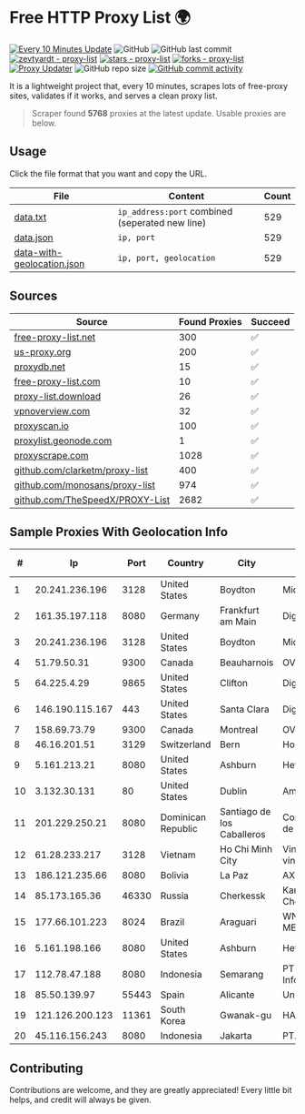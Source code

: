 
# Free HTTP Proxy List 🌍

[![Every 10 Minutes Update](https://github.com/mertguvencli/http-proxy-list/actions/workflows/main.yml/badge.svg?branch=main)](https://github.com/mertguvencli/http-proxy-list/actions/workflows/main.yml)
![GitHub](https://img.shields.io/github/license/mertguvencli/http-proxy-list)
![GitHub last commit](https://img.shields.io/github/last-commit/mertguvencli/http-proxy-list)
[![zevtyardt - proxy-list](https://img.shields.io/static/v1?label=zevtyardt&message=proxy-list&color=blue&logo=github)](https://github.com/zevtyardt/proxy-list "Go to GitHub repo")
[![stars - proxy-list](https://img.shields.io/github/stars/zevtyardt/proxy-list?style=social)](https://github.com/zevtyardt/proxy-list)
[![forks - proxy-list](https://img.shields.io/github/forks/zevtyardt/proxy-list?style=social)](https://github.com/zevtyardt/proxy-list)
[![Proxy Updater](https://github.com/zevtyardt/proxy-list/workflows/Proxy%20Updater/badge.svg)](https://github.com/zevtyardt/proxy-list/actions?query=workflow:"Proxy+Updater")
![GitHub repo size](https://img.shields.io/github/repo-size/zevtyardt/proxy-list)
[![GitHub commit activity](https://img.shields.io/github/commit-activity/m/zevtyardt/proxy-list?logo=commits)](https://github.com/zevtyardt/proxy-list/commits/main)

It is a lightweight project that, every 10 minutes, scrapes lots of free-proxy sites, validates if it works, and serves a clean proxy list.

> Scraper found **5768** proxies at the latest update. Usable proxies are below.

## Usage

Click the file format that you want and copy the URL.

|File|Content|Count|
|----|-------|-----|
|[data.txt](https://raw.githubusercontent.com/mertguvencli/http-proxy-list/main/proxy-list/data.txt)|`ip_address:port` combined (seperated new line)|529|
|[data.json](https://raw.githubusercontent.com/mertguvencli/http-proxy-list/main/proxy-list/data.json)|`ip, port`|529|
|[data-with-geolocation.json](https://raw.githubusercontent.com/mertguvencli/http-proxy-list/main/proxy-list/data-with-geolocation.json)|`ip, port, geolocation`|529|

## Sources

|Source|Found Proxies|Succeed|
|------|-------------|-------|
|[free-proxy-list.net](https://free-proxy-list.net)|300|✅|
|[us-proxy.org](https://www.us-proxy.org)|200|✅|
|[proxydb.net](http://proxydb.net)|15|✅|
|[free-proxy-list.com](https://free-proxy-list.com/?page=&port=&type%5B%5D=http&type%5B%5D=https&up_time=0&search=Search)|10|✅|
|[proxy-list.download](https://www.proxy-list.download/HTTP)|26|✅|
|[vpnoverview.com](https://vpnoverview.com/privacy/anonymous-browsing/free-proxy-servers)|32|✅|
|[proxyscan.io](https://www.proxyscan.io)|100|✅|
|[proxylist.geonode.com](https://proxylist.geonode.com/api/proxy-list?limit=300&page=1&sort_by=lastChecked&sort_type=desc&protocols=http,https)|1|✅|
|[proxyscrape.com](https://api.proxyscrape.com/v2/?request=displayproxies&protocol=http&timeout=10000&country=all&ssl=all&anonymity=all)|1028|✅|
|[github.com/clarketm/proxy-list](https://raw.githubusercontent.com/clarketm/proxy-list/master/proxy-list-raw.txt)|400|✅|
|[github.com/monosans/proxy-list](https://raw.githubusercontent.com/monosans/proxy-list/main/proxies/http.txt)|974|✅|
|[github.com/TheSpeedX/PROXY-List](https://raw.githubusercontent.com/TheSpeedX/PROXY-List/master/http.txt)|2682|✅|


## Sample Proxies With Geolocation Info

|#|Ip|Port|Country|City|Internet Service Provider|
|-|--|----|-------|----|-------------------------|
|1|20.241.236.196|3128|United States|Boydton|Microsoft Corporation|
|2|161.35.197.118|8080|Germany|Frankfurt am Main|DigitalOcean, LLC|
|3|20.241.236.196|3128|United States|Boydton|Microsoft Corporation|
|4|51.79.50.31|9300|Canada|Beauharnois|OVH SAS|
|5|64.225.4.29|9865|United States|Clifton|DigitalOcean, LLC|
|6|146.190.115.167|443|United States|Santa Clara|DigitalOcean, LLC|
|7|158.69.73.79|9300|Canada|Montreal|OVH SAS|
|8|46.16.201.51|3129|Switzerland|Bern|Hosteur SA|
|9|5.161.213.21|8080|United States|Ashburn|Hetzner Online GmbH|
|10|3.132.30.131|80|United States|Dublin|Amazon.com, Inc.|
|11|201.229.250.21|8080|Dominican Republic|Santiago de los Caballeros|Compañía Dominicana de Teléfonos S. A.|
|12|61.28.233.217|3128|Vietnam|Ho Chi Minh City|Vinadata broadcast via vinagame AS Number|
|13|186.121.235.66|8080|Bolivia|La Paz|AXS Bolivia S. A.|
|14|85.173.165.36|46330|Russia|Cherkessk|Karachaevo-Cherkesskelektrosvyaz|
|15|177.66.101.223|8024|Brazil|Araguari|WN TELECOM LTDA - ME|
|16|5.161.198.166|8080|United States|Ashburn|Hetzner Online GmbH|
|17|112.78.47.188|8080|Indonesia|Semarang|PT DES Teknologi Informasi|
|18|85.50.139.97|55443|Spain|Alicante|Uni2 1|
|19|121.126.200.123|11361|South Korea|Gwanak-gu|HAIonNet|
|20|45.116.156.243|8080|Indonesia|Jakarta|PT. Infokom Elektrindo|



## Contributing

Contributions are welcome, and they are greatly appreciated! Every
little bit helps, and credit will always be given.

